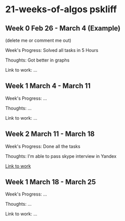 # 21-weeks-of-algos pskliff
## Week 0 Feb 26 - March 4 (Example)

(delete me or comment me out)

Week's Progress: Solved all tasks in 5 Hours

Thoughts: Got better in graphs

Link to work: ...


## Week 1 March 4 - March 11

Week's Progress: ...

Thoughts: ...

Link to work: ...
  
## Week 2 March 11 - March 18

Week's Progress: Done all the tasks

Thoughts: I'm able to pass skype interview in Yandex

[Link to work](https://github.com/pskliff/21-weeks-of-algos/tree/master/pskliff/week2)  
  
## Week 1 March 18 - March 25

Week's Progress: ...

Thoughts: ...

Link to work: ...
